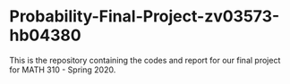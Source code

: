 # Probability-Final-Project-zv03573-hb04380
This is the repository containing the codes and report for our final project for MATH 310 - Spring 2020.
